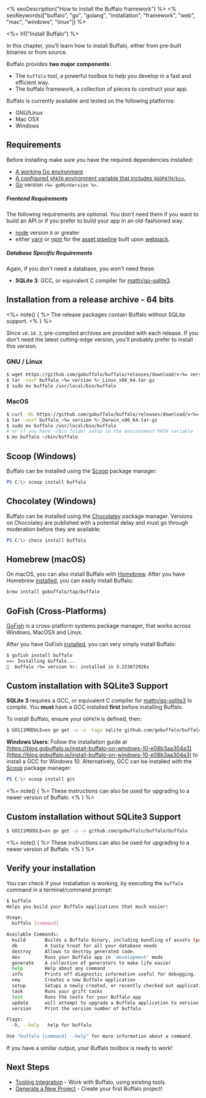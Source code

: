 <% seoDescription("How to install the Buffalo framework") %>
<% seoKeywords(["buffalo", "go", "golang", "installation", "framework", "web", "mac", "windows", "linux"]) %>

<%= h1("Install Buffalo") %>

In this chapter, you'll learn how to install Buffalo, either from pre-built binaries or from source.

Buffalo provides **two major components**:
* The `buffalo` tool, a powerful toolbox to help you develop in a fast and efficient way.
* The buffalo framework, a collection of pieces to construct your app.

Buffalo is currently available and tested on the following platforms:
* GNU/Linux
* Mac OSX
* Windows

## Requirements

Before installing make sure you have the required dependencies installed:

* [A working Go environment](http://gopherguides.com/before-you-come-to-class)
* [A configured `$PATH` environment variable that includes `$GOPATH/bin`.](https://golang.org/doc/code.html#GOPATH)
* [Go](https://golang.org) version `<%= goMinVersion %>`.

##### Frontend Requirements

The following requirements are optional. You don't need them if you want to build an API or if you prefer to build your app in an old-fashioned way.

* [node](https://github.com/nodejs/node) version `8` or greater
* either [yarn](https://yarnpkg.com/en/) or [npm](https://github.com/npm/npm) for the [asset pipeline](/en/docs/assets) built upon [webpack](https://github.com/webpack/webpack).

##### Database Specific Requirements

Again, if you don't need a database, you won't need these.

* **SQLite 3**: GCC, or equivalent C compiler for [mattn/go-sqlite3](https://github.com/mattn/go-sqlite3).

## Installation from a release archive - 64 bits

<%= note() { %>
The release packages contain Buffalo without SQLite support.
<% } %>

Since `v0.10.3`, pre-compiled archives are provided with each release. If you don't need the latest cutting-edge version, you'll probably prefer to install this version.

### GNU / Linux

```bash
$ wget https://github.com/gobuffalo/buffalo/releases/download/v<%= version %>/buffalo_<%= version %>_Linux_x86_64.tar.gz
$ tar -xvzf buffalo_<%= version %>_Linux_x86_64.tar.gz
$ sudo mv buffalo /usr/local/bin/buffalo
```

### MacOS

```bash
$ curl -OL https://github.com/gobuffalo/buffalo/releases/download/v<%= version %>/buffalo_<%= version %>_Darwin_x86_64.tar.gz
$ tar -xvzf buffalo_<%= version %>_Darwin_x86_64.tar.gz
$ sudo mv buffalo /usr/local/bin/buffalo
# or if you have ~/bin folder setup in the environment PATH variable
$ mv buffalo ~/bin/buffalo
```

## Scoop (Windows)
Buffalo can be installed using the [Scoop](http://scoop.sh/) package manager:

```powershell
PS C:\> scoop install buffalo
```

## Chocolatey (Windows)
Buffalo can be installed using the [Chocolatey](https://chocolatey.org/packages/buffalo) package manager. Versions on Chocolatey are published with a potential delay and must go through moderation before they are available:

```powershell
PS C:\> choco install buffalo
```

## Homebrew (macOS)

On macOS, you can also install Buffalo with [Homebrew](https://brew.sh/). After you have Homebrew [installed](https://docs.brew.sh/Installation), you can easily install Buffalo:

```bash
brew install gobuffalo/tap/buffalo
```

## GoFish (Cross-Platforms)

[GoFish](https://gofi.sh/index.html) is a cross-platform systems package manager, that works across Windows, MacOSX and Linux.

After you have GoFish [installed](https://gofi.sh/index.html#install), you can very simply install Buffalo:

```bash
$ gofish install buffalo
==> Installing buffalo...
🐠  buffalo <%= version %>: installed in 3.223672926s
```

## Custom installation **with** SQLite3 Support

**SQLite 3** requires a GCC, or equivalent C compiler for [mattn/go-sqlite3](https://github.com/mattn/go-sqlite3) to compile. You **must** have a GCC installed **first** before installing Buffalo.

To install Buffalo, ensure your `GOPATH` is defined, then:

```bash
$ GO111MODULE=on go get -u -v -tags sqlite github.com/gobuffalo/buffalo/buffalo
```

**Windows Users**: Follow the installation guide at [https://blog.gobuffalo.io/install-buffalo-on-windows-10-e08b3aa304a3](https://blog.gobuffalo.io/install-buffalo-on-windows-10-e08b3aa304a3) to install a GCC for Windows 10. Alternatively, GCC can be installed with the [Scoop](http://scoop.sh/) package manager:

```powershell
PS C:\> scoop install gcc
```

<%= note() { %>
These instructions can also be used for upgrading to a newer version of Buffalo.
<% } %>

## Custom installation **without** SQLite3 Support

```bash
$ GO111MODULE=on go get -u -v github.com/gobuffalo/buffalo/buffalo
```

<%= note() { %>
These instructions can also be used for upgrading to a newer version of Buffalo.
<% } %>

## Verify your installation

You can check if your installation is working, by executing the `buffalo` command in a terminal/command prompt:

```bash
$ buffalo
Helps you build your Buffalo applications that much easier!

Usage:
  buffalo [command]

Available Commands:
  build       Builds a Buffalo binary, including bundling of assets (packr & webpack)
  db          A tasty treat for all your database needs
  destroy     Allows to destroy generated code.
  dev         Runs your Buffalo app in 'development' mode
  generate    A collection of generators to make life easier
  help        Help about any command
  info        Prints off diagnostic information useful for debugging.
  new         Creates a new Buffalo application
  setup       Setups a newly created, or recently checked out application.
  task        Runs your grift tasks
  test        Runs the tests for your Buffalo app
  update      will attempt to upgrade a Buffalo application to version v<%= version %>
  version     Print the version number of buffalo

Flags:
  -h, --help   help for buffalo

Use "buffalo [command] --help" for more information about a command.
```

If you have a similar output, your Buffalo toolbox is ready to work!

## Next Steps

* [Tooling Integration](/en/docs/getting-started/integrations) - Work with Buffalo, using existing tools.
* [Generate a New Project](/en/docs/getting-started/new-project) - Create your first Buffalo project!

